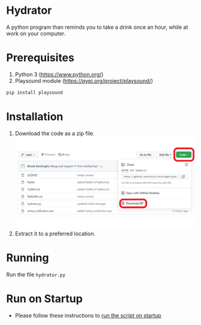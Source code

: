 # Hydrator
A python program than reminds you to take a drink once an hour, while at work on your computer.

# Prerequisites

1. Python 3 (https://www.python.org/)
2. Playsound module (https://pypi.org/project/playsound/)

```bash
pip install playsound
```
# Installation

1. Download the code as a zip file.
![image](Download.png)
2. Extract it to a preferred location.


# Running
Run the file `hydrator.py`

# Run on Startup
* Please follow these instructions to [run the script on startup](https://gist.github.com/Binula-Kavisinghe/dbe19095c3e841bc4e978ec1ccd6aed9)
